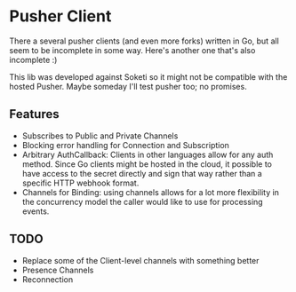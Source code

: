 # Pusher Client

There a several pusher clients (and even more forks) written in Go, but all seem to be incomplete in some way.
Here's another one that's also incomplete :)

This lib was developed against Soketi so it might not be compatible with the hosted Pusher. Maybe someday I'll test pusher too; no promises.

## Features
- Subscribes to Public and Private Channels
- Blocking error handling for Connection and Subscription
- Arbitrary AuthCallback: Clients in other languages allow for any auth method. Since Go clients might be hosted in the cloud, it possible to have access to the secret directly and sign that way rather than a specific HTTP webhook format.
- Channels for Binding: using channels allows for a lot more flexibility in the concurrency model the caller would like to use for processing events.

## TODO
- Replace some of the Client-level channels with something better
- Presence Channels
- Reconnection







